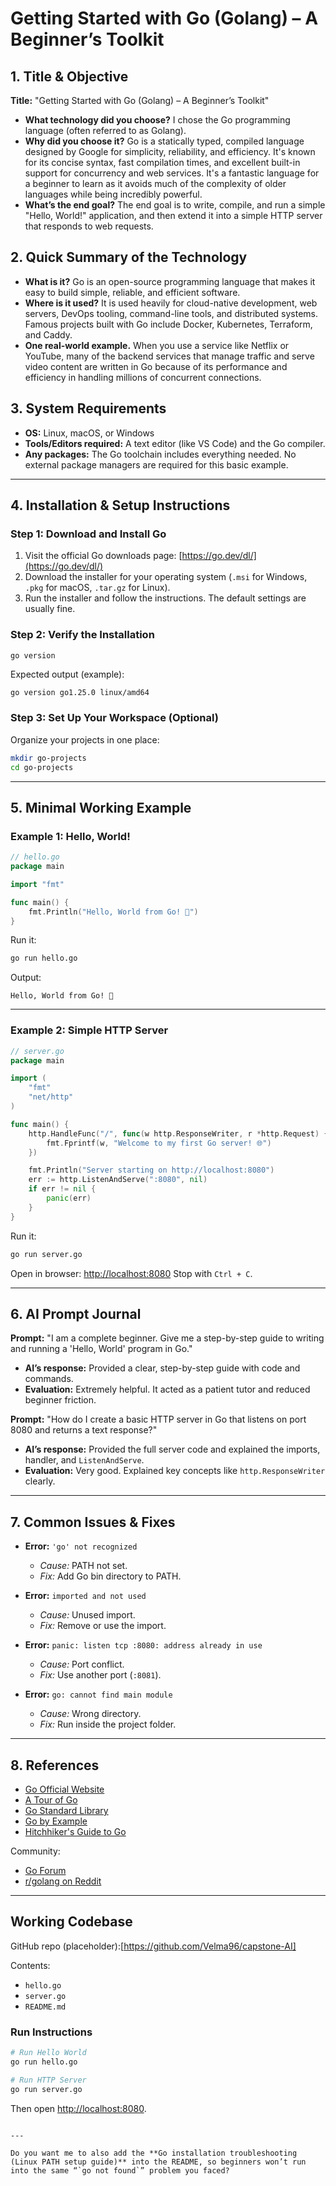 

# Getting Started with Go (Golang) – A Beginner’s Toolkit



## 1. Title & Objective

**Title:** "Getting Started with Go (Golang) – A Beginner’s Toolkit"

- **What technology did you choose?** I chose the Go programming language (often referred to as Golang).
- **Why did you choose it?** Go is a statically typed, compiled language designed by Google for simplicity, reliability, and efficiency. It's known for its concise syntax, fast compilation times, and excellent built-in support for concurrency and web services. It's a fantastic language for a beginner to learn as it avoids much of the complexity of older languages while being incredibly powerful.
- **What’s the end goal?** The end goal is to write, compile, and run a simple "Hello, World!" application, and then extend it into a simple HTTP server that responds to web requests.



## 2. Quick Summary of the Technology

- **What is it?** Go is an open-source programming language that makes it easy to build simple, reliable, and efficient software.
- **Where is it used?** It is used heavily for cloud-native development, web servers, DevOps tooling, command-line tools, and distributed systems. Famous projects built with Go include Docker, Kubernetes, Terraform, and Caddy.
- **One real-world example.** When you use a service like Netflix or YouTube, many of the backend services that manage traffic and serve video content are written in Go because of its performance and efficiency in handling millions of concurrent connections.


## 3. System Requirements

- **OS:** Linux, macOS, or Windows
- **Tools/Editors required:** A text editor (like VS Code) and the Go compiler.
- **Any packages:** The Go toolchain includes everything needed. No external package managers are required for this basic example.

---

## 4. Installation & Setup Instructions

### Step 1: Download and Install Go
1. Visit the official Go downloads page: [https://go.dev/dl/](https://go.dev/dl/)
2. Download the installer for your operating system (`.msi` for Windows, `.pkg` for macOS, `.tar.gz` for Linux).
3. Run the installer and follow the instructions. The default settings are usually fine.

### Step 2: Verify the Installation
```bash
go version
````

Expected output (example):

```
go version go1.25.0 linux/amd64
```

### Step 3: Set Up Your Workspace (Optional)

Organize your projects in one place:

```bash
mkdir go-projects
cd go-projects
```

---

## 5. Minimal Working Example

### Example 1: Hello, World!

```go
// hello.go
package main

import "fmt"

func main() {
    fmt.Println("Hello, World from Go! 🚀")
}
```

Run it:

```bash
go run hello.go
```

Output:

```
Hello, World from Go! 🚀
```

---

### Example 2: Simple HTTP Server

```go
// server.go
package main

import (
    "fmt"
    "net/http"
)

func main() {
    http.HandleFunc("/", func(w http.ResponseWriter, r *http.Request) {
        fmt.Fprintf(w, "Welcome to my first Go server! 🌐")
    })

    fmt.Println("Server starting on http://localhost:8080")
    err := http.ListenAndServe(":8080", nil)
    if err != nil {
        panic(err)
    }
}
```

Run it:

```bash
go run server.go
```

Open in browser: [http://localhost:8080](http://localhost:8080)
Stop with `Ctrl + C`.

---

## 6. AI Prompt Journal

**Prompt:** "I am a complete beginner. Give me a step-by-step guide to writing and running a 'Hello, World' program in Go."

* **AI’s response:** Provided a clear, step-by-step guide with code and commands.
* **Evaluation:** Extremely helpful. It acted as a patient tutor and reduced beginner friction.

**Prompt:** "How do I create a basic HTTP server in Go that listens on port 8080 and returns a text response?"

* **AI’s response:** Provided the full server code and explained the imports, handler, and `ListenAndServe`.
* **Evaluation:** Very good. Explained key concepts like `http.ResponseWriter` clearly.

---

## 7. Common Issues & Fixes

* **Error:** `'go' not recognized`

  * *Cause:* PATH not set.
  * *Fix:* Add Go bin directory to PATH.

* **Error:** `imported and not used`

  * *Cause:* Unused import.
  * *Fix:* Remove or use the import.

* **Error:** `panic: listen tcp :8080: address already in use`

  * *Cause:* Port conflict.
  * *Fix:* Use another port (`:8081`).

* **Error:** `go: cannot find main module`

  * *Cause:* Wrong directory.
  * *Fix:* Run inside the project folder.

---

## 8. References

* [Go Official Website](https://go.dev/)
* [A Tour of Go](https://go.dev/tour/)
* [Go Standard Library](https://pkg.go.dev/std)
* [Go by Example](https://gobyexample.com/)
* [Hitchhiker's Guide to Go](https://github.com/beyondns/gotips)

Community:

* [Go Forum](https://forum.golangbridge.org/)
* [r/golang on Reddit](https://www.reddit.com/r/golang/)

---

## Working Codebase

GitHub repo (placeholder):[https://github.com/Velma96/capstone-AI]

Contents:

* `hello.go`
* `server.go`
* `README.md`

### Run Instructions

```bash
# Run Hello World
go run hello.go

# Run HTTP Server
go run server.go
```

Then open [http://localhost:8080](http://localhost:8080).

```

---

Do you want me to also add the **Go installation troubleshooting (Linux PATH setup guide)** into the README, so beginners won’t run into the same “`go not found`” problem you faced?
```

